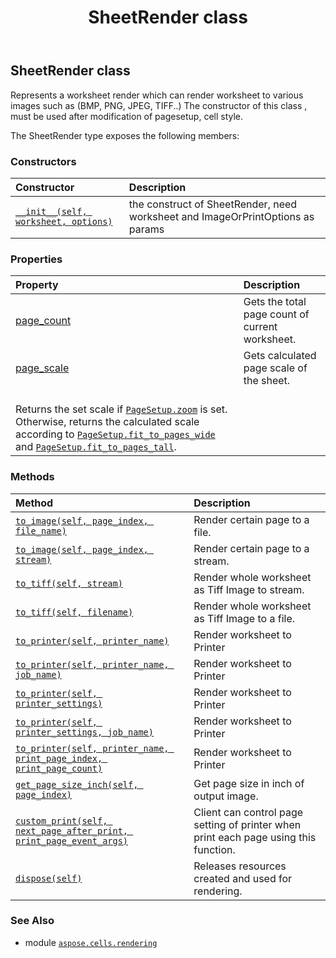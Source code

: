 ﻿---
title: SheetRender class
second_title: Aspose.Cells for Python via .NET API References
description: 
type: docs
weight: 120
url: /aspose.cells.rendering/sheetrender/
is_root: false
---

## SheetRender class

Represents a worksheet render which can render worksheet to various images such as (BMP, PNG, JPEG, TIFF..)
The constructor of this class , must be used after modification of pagesetup, cell style.



The SheetRender type exposes the following members:

### Constructors
| Constructor | Description |
| :- | :- |
| [`__init__(self, worksheet, options)`](/cells/python-net/aspose.cells.rendering/sheetrender/__init__/#aspose.cells.worksheet-aspose.cells.rendering.imageorprintoptions) | the construct of SheetRender, need worksheet and ImageOrPrintOptions as params |


### Properties
| Property | Description |
| :- | :- |
| [page_count](/cells/python-net/aspose.cells.rendering/sheetrender/page_count) | Gets the total page count of current worksheet. |
| [page_scale](/cells/python-net/aspose.cells.rendering/sheetrender/page_scale) | Gets calculated page scale of the sheet.<br/>Returns the set scale if [`PageSetup.zoom`](/cells/python-net/aspose.cells/pagesetup#zoom) is set. Otherwise, returns the calculated scale according to [`PageSetup.fit_to_pages_wide`](/cells/python-net/aspose.cells/pagesetup#fit_to_pages_wide) and [`PageSetup.fit_to_pages_tall`](/cells/python-net/aspose.cells/pagesetup#fit_to_pages_tall). |


### Methods
| Method | Description |
| :- | :- |
| [`to_image(self, page_index, file_name)`](/cells/python-net/aspose.cells.rendering/sheetrender/to_image/#int-system.string) | Render certain page to a file. |
| [`to_image(self, page_index, stream)`](/cells/python-net/aspose.cells.rendering/sheetrender/to_image/#int-io.rawiobase) | Render certain page to a stream. |
| [`to_tiff(self, stream)`](/cells/python-net/aspose.cells.rendering/sheetrender/to_tiff/#io.rawiobase) | Render whole worksheet as Tiff Image to stream. |
| [`to_tiff(self, filename)`](/cells/python-net/aspose.cells.rendering/sheetrender/to_tiff/#system.string) | Render whole worksheet as Tiff Image to a file. |
| [`to_printer(self, printer_name)`](/cells/python-net/aspose.cells.rendering/sheetrender/to_printer/#system.string) | Render worksheet to Printer |
| [`to_printer(self, printer_name, job_name)`](/cells/python-net/aspose.cells.rendering/sheetrender/to_printer/#system.string-system.string) | Render worksheet to Printer |
| [`to_printer(self, printer_settings)`](/cells/python-net/aspose.cells.rendering/sheetrender/to_printer/#aspose.pydrawing.printing.printersettings) | Render worksheet to Printer |
| [`to_printer(self, printer_settings, job_name)`](/cells/python-net/aspose.cells.rendering/sheetrender/to_printer/#aspose.pydrawing.printing.printersettings-system.string) | Render worksheet to Printer |
| [`to_printer(self, printer_name, print_page_index, print_page_count)`](/cells/python-net/aspose.cells.rendering/sheetrender/to_printer/#system.string-int-int) | Render worksheet to Printer |
| [`get_page_size_inch(self, page_index)`](/cells/python-net/aspose.cells.rendering/sheetrender/get_page_size_inch/#int) | Get page size in inch of output image. |
| [`custom_print(self, next_page_after_print, print_page_event_args)`](/cells/python-net/aspose.cells.rendering/sheetrender/custom_print/#bool-aspose.pydrawing.printing.printpageeventargs) | Client can control page setting of printer when print each page using this function. |
| [`dispose(self)`](/cells/python-net/aspose.cells.rendering/sheetrender/dispose/#) | Releases resources created and used for rendering. |



### See Also
* module [`aspose.cells.rendering`](..)
